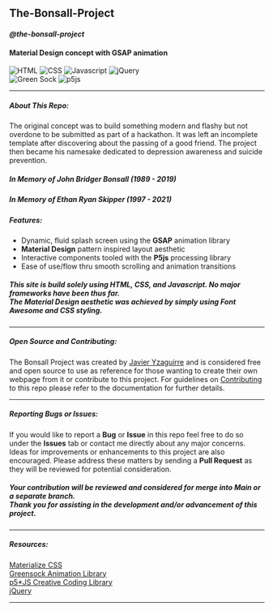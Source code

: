 ## The-Bonsall-Project
#### *@the-bonsall-project*  
#### Material Design concept with GSAP animation 
![HTML](https://img.shields.io/badge/HTML-239120?style=for-the-badge&logo=html5&logoColor=white)
![CSS](https://img.shields.io/badge/CSS-239120?&style=for-the-badge&logo=css3&logoColor=white)
![Javascript](https://img.shields.io/badge/JavaScript-F7DF1E?style=for-the-badge&logo=javascript&logoColor=black)
![jQuery](https://img.shields.io/badge/jQuery-0769AD?style=for-the-badge&logo=jquery&logoColor=white)<br>
![Green Sock](https://img.shields.io/badge/green%20sock-88CE02?style=for-the-badge&logo=greensock&logoColor=white)
![p5js](https://img.shields.io/badge/p5.js-ED225D?style=for-the-badge&logo=p5.js&logoColor=FFFFFF)
___
##### **About This Repo:**
The original concept was to build something modern and flashy but not overdone to be submitted as part of a hackathon. It was left an incomplete template after discovering about the passing of a good friend. The project then became his namesake dedicated to depression awareness and suicide prevention.  
##### In Memory of John Bridger Bonsall (1989 - 2019)
##### In Memory of Ethan Ryan Skipper (1997 - 2021)

##### **Features:**
* Dynamic, fluid splash screen using the **GSAP** animation library
* **Material Design** pattern inspired layout aesthetic 
* Interactive components tooled with the **P5js** processing library
* Ease of use/flow thru smooth scrolling and animation transitions
##### This site is build solely using HTML, CSS, and Javascript. No major frameworks have been thus far. <br> The **Material Design** aesthetic was achieved by simply using Font Awesome and CSS styling. 
___
##### **Open Source and Contributing:**
The Bonsall Project was created by [Javier Yzaguirre](https://github.com/inglorious-ratbastard) and is considered free and open source to use as reference for those wanting to create their own webpage from it or contribute to this project. For guidelines on [Contributing](CONTRIBUTING.md) to this repo please refer to the documentation for further details. 
___
##### **Reporting Bugs or Issues:**
If you would like to report a **Bug** or **Issue** in this repo feel free to do so under the **Issues** tab or contact me directly about any major concerns. Ideas for improvements or enhancements to this project are also encouraged. Please address these matters by sending a **Pull Request** as they will be reviewed for potential consideration.
##### Your contribution will be reviewed and considered for merge into Main or a separate branch.<br> Thank you for assisting in the development and/or advancement of this project.
___
##### **Resources:**
[Materialize CSS](https://materializecss.com/getting-started.html)<br>
[Greensock Animation Library](https://greensock.com/docs/)<br>
[p5*JS Creative Coding Library](https://p5js.org/reference/)<br>
[jQuery](https://api.jquery.com/)
___
